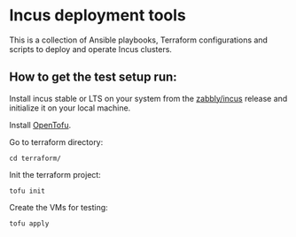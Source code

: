 # Incus deployment tools

This is a collection of Ansible playbooks, Terraform configurations and scripts to deploy and operate Incus clusters.

## How to get the test setup run:

Install incus stable or LTS on your system from the [zabbly/incus](https://github.com/zabbly/incus) release and initialize it on your local machine.

Install [OpenTofu](https://opentofu.org/docs/intro/install/).

Go to terraform directory:
```
cd terraform/
```

Init the terraform project:
```
tofu init
```

Create the VMs for testing:
```
tofu apply
```
